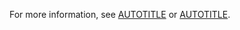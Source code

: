 For more information, see [AUTOTITLE](/education/manage-coursework-with-github-classroom/teach-with-github-classroom/create-an-individual-assignment) or [AUTOTITLE](/education/manage-coursework-with-github-classroom/teach-with-github-classroom/create-a-group-assignment).
